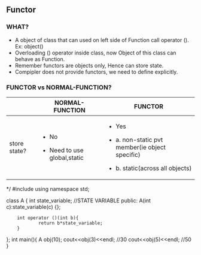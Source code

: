 ## Functor
### WHAT?
- A object of class that can used on left side of Function call operator (). Ex: object()
- Overloading () operator inside class, now Object of this class can behave as Function.
- Remember functors are objects only, Hence can store state.
- Compipler does not provide functors, we need to define explicitly.

### FUNCTOR vs NORMAL-FUNCTION?
| | NORMAL-FUNCTION | FUNCTOR |
| --- | --- | --- |  
| store state? | <ul><li>No</li></ul> <ul><li>Need to use global,static</li></lu> | <ul><li>Yes</li></ul> <ul><li>a. non-static pvt member(ie object specific)</li></ul> <ul><li>b. static(across all objects)</li></ul> |
                                                

 */
#include<iostream>
using namespace std;

class A {
        int state_variable;             //STATE VARIABLE
public:
        A(int c):state_variable(c) {};

        int operator ()(int b){
                return b*state_variable;
        }
};
int main(){
        A obj(10);
        cout<<obj(3)<<endl;     //30
        cout<<obj(5)<<endl;     //50
}
